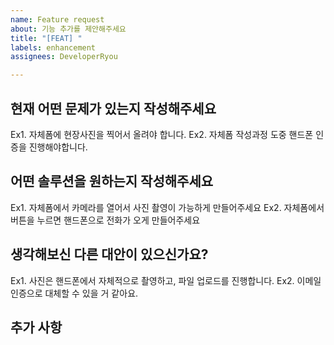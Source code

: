 ```yaml
---
name: Feature request
about: 기능 추가를 제안해주세요
title: "[FEAT] "
labels: enhancement
assignees: DeveloperRyou

---
```


## 현재 어떤 문제가 있는지 작성해주세요
Ex1. 자체폼에 현장사진을 찍어서 올려야 합니다.
Ex2. 자체폼 작성과정 도중 핸드폰 인증을 진행해야합니다.

## 어떤 솔루션을 원하는지 작성해주세요
Ex1. 자체폼에서 카메라를 열어서 사진 촬영이 가능하게 만들어주세요
Ex2. 자체폼에서 버튼을 누르면 핸드폰으로 전화가 오게 만들어주세요

## 생각해보신 다른 대안이 있으신가요?
Ex1. 사진은 핸드폰에서 자체적으로 촬영하고, 파일 업로드를 진행합니다.
Ex2. 이메일 인증으로 대체할 수 있을 거 같아요.

## 추가 사항
